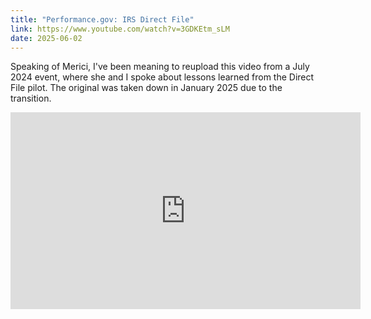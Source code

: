 ```yaml
---
title: "Performance.gov: IRS Direct File"
link: https://www.youtube.com/watch?v=3GDKEtm_sLM
date: 2025-06-02
---
```


Speaking of Merici, I've been meaning to reupload this video from a July 2024 event, where she and I spoke about lessons learned from the Direct File pilot. The original was taken down in January 2025 due to the transition.

<iframe width="560" height="315" src="https://www.youtube.com/embed/3GDKEtm_sLM?si=Ies6tBMEuBMa0Wlf" title="YouTube video player" frameborder="0" allow="accelerometer; autoplay; clipboard-write; encrypted-media; gyroscope; picture-in-picture; web-share" referrerpolicy="strict-origin-when-cross-origin" allowfullscreen></iframe>
